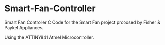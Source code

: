 # Smart-Fan-Controller
Smart Fan Controller C Code for the Smart Fan project proposed by Fisher &amp; Paykel Appliances.

Using the ATTINY841 Atmel Microcontroller.
